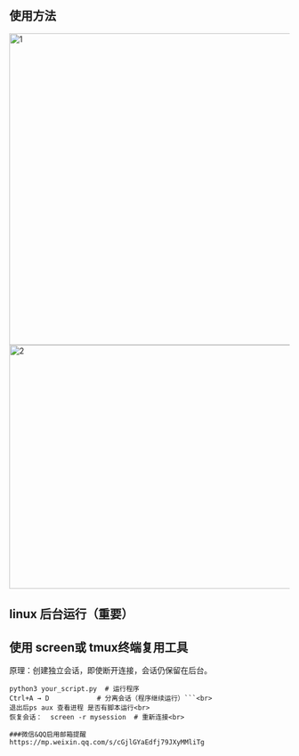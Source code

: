 ## 使用方法
<img width="1204" height="560" alt="1" src="https://github.com/user-attachments/assets/4d9c3e76-e1d2-4187-9184-0bad6d526085" /><br>
<img width="1685" height="438" alt="2" src="https://github.com/user-attachments/assets/461b2ebb-3b27-49f5-8a89-306c273261a6" /><br>
## linux 后台运行（重要）
## 使用 screen或 tmux终端复用工具
原理：创建独立会话，即使断开连接，会话仍保留在后台。<br>
```screen -S mysession  # 创建新会话
python3 your_script.py  # 运行程序
Ctrl+A → D            # 分离会话（程序继续运行）```<br>
退出后ps aux 查看进程 是否有脚本运行<br>
恢复会话：  screen -r mysession  # 重新连接<br>

###微信&QQ启用邮箱提醒
https://mp.weixin.qq.com/s/cGjlGYaEdfj79JXyMMliTg


